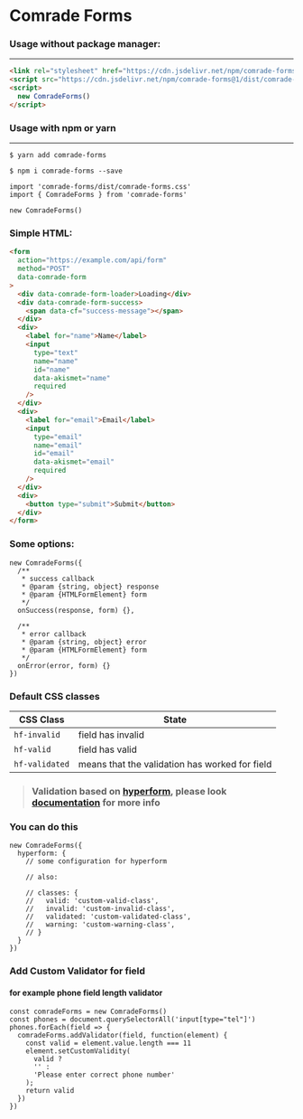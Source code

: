 # Comrade Forms

### Usage without package manager:

---

```HTML
<link rel="stylesheet" href="https://cdn.jsdelivr.net/npm/comrade-forms@1/dist/comrade-forms.css">
<script src="https://cdn.jsdelivr.net/npm/comrade-forms@1/dist/comrade-forms.js"></script>
<script>
  new ComradeForms()
</script>
```

### Usage with npm or yarn

---

```CONSOLE
$ yarn add comrade-forms
```

```CONSOLE
$ npm i comrade-forms --save
```

```JS
import 'comrade-forms/dist/comrade-forms.css'
import { ComradeForms } from 'comrade-forms'

new ComradeForms()
```

### Simple HTML:

```HTML
<form
  action="https://example.com/api/form"
  method="POST"
  data-comrade-form
>
  <div data-comrade-form-loader>Loading</div>
  <div data-comrade-form-success>
    <span data-cf="success-message"></span>
  </div>
  <div>
    <label for="name">Name</label>
    <input
      type="text"
      name="name"
      id="name"
      data-akismet="name"
      required
    />
  </div>
  <div>
    <label for="email">Email</label>
    <input
      type="email"
      name="email"
      id="email"
      data-akismet="email"
      required
    />
  </div>
  <div>
    <button type="submit">Submit</button>
  </div>
</form>
```

### Some options:

```JS
new ComradeForms({
  /**
   * success callback
   * @param {string, object} response
   * @param {HTMLFormElement} form
   */
  onSuccess(response, form) {},

  /**
   * error callback
   * @param {string, object} error
   * @param {HTMLFormElement} form
   */
  onError(error, form) {}
})
```

### Default CSS classes

| CSS Class      | State                                          |
| -------------- | ---------------------------------------------- |
| `hf-invalid`   | field has invalid                              |
| `hf-valid`     | field has valid                                |
| `hf-validated` | means that the validation has worked for field |

> ### Validation based on [hyperform](https://hyperform.js.org/), please look [documentation](https://hyperform.js.org/docs/) for more info

### You can do this

```JS
new ComradeForms({
  hyperform: {
    // some configuration for hyperform

    // also:

    // classes: {
    //   valid: 'custom-valid-class',
    //   invalid: 'custom-invalid-class',
    //   validated: 'custom-validated-class',
    //   warning: 'custom-warning-class',
    // }
  }
})
```

### Add Custom Validator for field

#### for example phone field length validator

```JS
const comradeForms = new ComradeForms()
const phones = document.querySelectorAll('input[type="tel"]')
phones.forEach(field => {
  comradeForms.addValidator(field, function(element) {
    const valid = element.value.length === 11
    element.setCustomValidity(
      valid ?
      '' :
      'Please enter correct phone number'
    );
    return valid
  })
})
```
